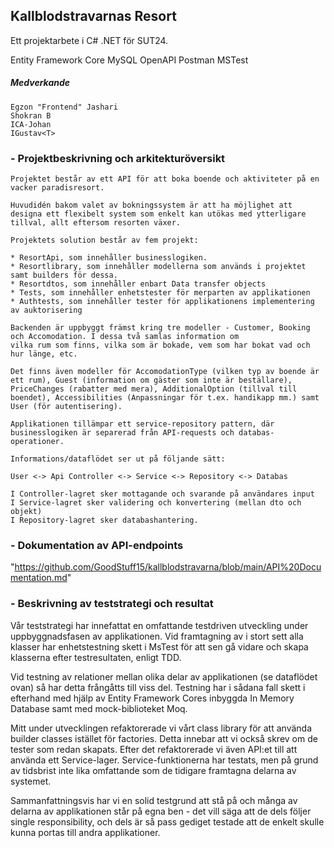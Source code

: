## Kallblodstravarnas Resort
   Ett projektarbete i C# .NET för SUT24.

   Entity Framework Core
   MySQL
   OpenAPI
   Postman
   MSTest

##### Medverkande
   ```
   Egzon "Frontend" Jashari
   Shokran B
   ICA-Johan
   IGustav<T>
```
   
   ### - Projektbeskrivning och arkitekturöversikt

    Projektet består av ett API för att boka boende och aktiviteter på en vacker paradisresort. 

    Huvudidén bakom valet av bokningssystem är att ha möjlighet att designa ett flexibelt system som enkelt kan utökas med ytterligare
    tillval, allt eftersom resorten växer.

    Projektets solution består av fem projekt: 
    
    * ResortApi, som innehåller businesslogiken.
    * Resortlibrary, som innehåller modellerna som används i projektet samt builders för dessa.
    * Resortdtos, som innehåller enbart Data transfer objects
    * Tests, som innehåller enhetstester för merparten av applikationen
    * Authtests, som innehåller tester för applikationens implementering av auktorisering

    Backenden är uppbyggt främst kring tre modeller - Customer, Booking och Accomodation. I dessa två samlas information om
    vilka rum som finns, vilka som är bokade, vem som har bokat vad och hur länge, etc.

    Det finns även modeller för AccomodationType (vilken typ av boende är ett rum), Guest (information om gäster som inte är beställare),
    PriceChanges (rabatter med mera), AdditionalOption (tillval till boendet), Accessibilities (Anpassningar för t.ex. handikapp mm.) samt
    User (för autentisering).

    Applikationen tillämpar ett service-repository pattern, där businesslogiken är separerad från API-requests och databas-operationer.

    Informations/dataflödet ser ut på följande sätt:

    User <-> Api Controller <-> Service <-> Repository <-> Databas

    I Controller-lagret sker mottagande och svarande på användares input
    I Service-lagret sker validering och konvertering (mellan dto och objekt)
    I Repository-lagret sker databashantering.

    
  ###  - Dokumentation av API-endpoints

  "https://github.com/GoodStuff15/kallblodstravarna/blob/main/API%20Documentation.md"
    
  ###  - Beskrivning av teststrategi och resultat

   Vår teststrategi har innefattat en omfattande testdriven utveckling under uppbyggnadsfasen av applikationen.
   Vid framtagning av i stort sett alla klasser har enhetstestning skett i MsTest för att sen gå vidare och skapa
   klasserna efter testresultaten, enligt TDD. 
   
   Vid testning av relationer mellan olika delar av applikationen (se dataflödet ovan) så har detta frångåtts till viss del. 
   Testning har i sådana fall skett i efterhand med hjälp av Entity Framework Cores inbyggda In Memory Database samt 
   med mock-biblioteket Moq.

   Mitt under utvecklingen refaktorerade vi vårt class library för att använda builder classes istället för
   factories. Detta innebar att vi också skrev om de tester som redan skapats. 
   Efter det refaktorerade vi även API:et till att använda ett Service-lager. Service-funktionerna har testats, 
   men på grund av tidsbrist inte lika omfattande som de tidigare framtagna delarna av systemet. 

   Sammanfattningsvis har vi en solid testgrund att stå på och många av delarna av applikationen står på egna ben - 
   det vill säga att de dels följer single responsibility, och dels är så pass gediget testade att de enkelt
   skulle kunna portas till andra applikationer.
